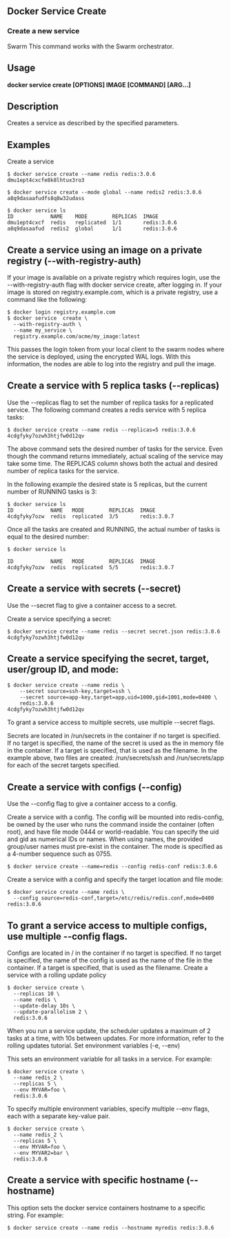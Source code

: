 ## Docker Service Create

### Create a new service
Swarm This command works with the Swarm orchestrator.

## Usage

**docker service create [OPTIONS] IMAGE [COMMAND] [ARG...]**

## Description
Creates a service as described by the specified parameters.

## Examples

Create a service
  
    $ docker service create --name redis redis:3.0.6
    dmu1ept4cxcfe8k8lhtux3ro3
    
    $ docker service create --mode global --name redis2 redis:3.0.6
    a8q9dasaafudfs8q8w32udass
    
    $ docker service ls
    ID            NAME    MODE        REPLICAS  IMAGE
    dmu1ept4cxcf  redis   replicated  1/1       redis:3.0.6
    a8q9dasaafud  redis2  global      1/1       redis:3.0.6

## Create a service using an image on a private registry (--with-registry-auth)

If your image is available on a private registry which requires login, use the --with-registry-auth flag with docker service create, after logging in. If your image is stored on registry.example.com, which is a private registry, use a command like the following:
    
    $ docker login registry.example.com
    $ docker service  create \
      --with-registry-auth \
      --name my_service \
      registry.example.com/acme/my_image:latest
  
This passes the login token from your local client to the swarm nodes where the service is deployed, using the encrypted WAL logs. With this information, the nodes are able to log into the registry and pull the image.

## Create a service with 5 replica tasks (--replicas)

Use the --replicas flag to set the number of replica tasks for a replicated service. The following command creates a redis service with 5 replica tasks:

    $ docker service create --name redis --replicas=5 redis:3.0.6
    4cdgfyky7ozwh3htjfw0d12qv

The above command sets the desired number of tasks for the service. Even though the command returns immediately, actual scaling of the service may take some time. The REPLICAS column shows both the actual and desired number of replica tasks for the service.

In the following example the desired state is 5 replicas, but the current number of RUNNING tasks is 3:
    
    $ docker service ls 
    ID            NAME   MODE        REPLICAS  IMAGE
    4cdgfyky7ozw  redis  replicated  3/5       redis:3.0.7

Once all the tasks are created and RUNNING, the actual number of tasks is equal to the desired number:

    $ docker service ls
    
    ID            NAME   MODE        REPLICAS  IMAGE
    4cdgfyky7ozw  redis  replicated  5/5       redis:3.0.7

## Create a service with secrets (--secret)

Use the --secret flag to give a container access to a secret.

Create a service specifying a secret:

    $ docker service create --name redis --secret secret.json redis:3.0.6
    4cdgfyky7ozwh3htjfw0d12qv

## Create a service specifying the secret, target, user/group ID, and mode:

    $ docker service create --name redis \
        --secret source=ssh-key,target=ssh \
        --secret source=app-key,target=app,uid=1000,gid=1001,mode=0400 \
        redis:3.0.6
    4cdgfyky7ozwh3htjfw0d12qv

To grant a service access to multiple secrets, use multiple --secret flags.

Secrets are located in /run/secrets in the container if no target is specified. If no target is specified, the name of the secret is used as the in memory file in the container. If a target is specified, that is used as the filename. In the example above, two files are created: /run/secrets/ssh and /run/secrets/app for each of the secret targets specified.

## Create a service with configs (--config)

Use the --config flag to give a container access to a config.

Create a service with a config. The config will be mounted into redis-config, be owned by the user who runs the command inside the container (often root), and have file mode 0444 or world-readable. You can specify the uid and gid as numerical IDs or names. When using names, the provided group/user names must pre-exist in the container. The mode is specified as a 4-number sequence such as 0755.

    $ docker service create --name=redis --config redis-conf redis:3.0.6

Create a service with a config and specify the target location and file mode:
    
    $ docker service create --name redis \
      --config source=redis-conf,target=/etc/redis/redis.conf,mode=0400 redis:3.0.6

## To grant a service access to multiple configs, use multiple --config flags.

Configs are located in / in the container if no target is specified. If no target is specified, the name of the config is used as the name of the file in the container. If a target is specified, that is used as the filename.
Create a service with a rolling update policy

    $ docker service create \
      --replicas 10 \
      --name redis \
      --update-delay 10s \
      --update-parallelism 2 \
      redis:3.0.6

When you run a service update, the scheduler updates a maximum of 2 tasks at a time, with 10s between updates. For more information, refer to the rolling updates tutorial.
Set environment variables (-e, --env)

This sets an environment variable for all tasks in a service. For example:

    $ docker service create \
      --name redis_2 \
      --replicas 5 \
      --env MYVAR=foo \
      redis:3.0.6

To specify multiple environment variables, specify multiple --env flags, each with a separate key-value pair.

    $ docker service create \
      --name redis_2 \
      --replicas 5 \
      --env MYVAR=foo \
      --env MYVAR2=bar \
      redis:3.0.6

## Create a service with specific hostname (--hostname)

This option sets the docker service containers hostname to a specific string. For example:

    $ docker service create --name redis --hostname myredis redis:3.0.6
